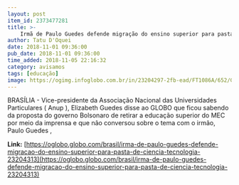 ```yaml
---
layout: post
item_id: 2373477281
title: >-
    Irmã de Paulo Guedes defende migração do ensino superior para pasta de Ciência e Tecnologia
author: Tatu D'Oquei
date: 2018-11-01 09:36:00
pub_date: 2018-11-01 09:36:00
time_added: 2018-11-05 22:16:32
category: avisamos
tags: [educação]
image: https://ogimg.infoglobo.com.br/in/23204297-2fb-ead/FT1086A/652/Guedes.jpg
---
```


BRASÍLIA - Vice-presidente da Associação Nacional das Universidades Particulares ( Anup ), Elizabeth Guedes disse ao GLOBO que ficou sabendo da proposta do governo Bolsonaro de retirar a educação superior do MEC por meio da imprensa e que não conversou sobre o tema com o irmão, Paulo Guedes ,

**Link:** [https://oglobo.globo.com/brasil/irma-de-paulo-guedes-defende-migracao-do-ensino-superior-para-pasta-de-ciencia-tecnologia-23204313](https://oglobo.globo.com/brasil/irma-de-paulo-guedes-defende-migracao-do-ensino-superior-para-pasta-de-ciencia-tecnologia-23204313)

